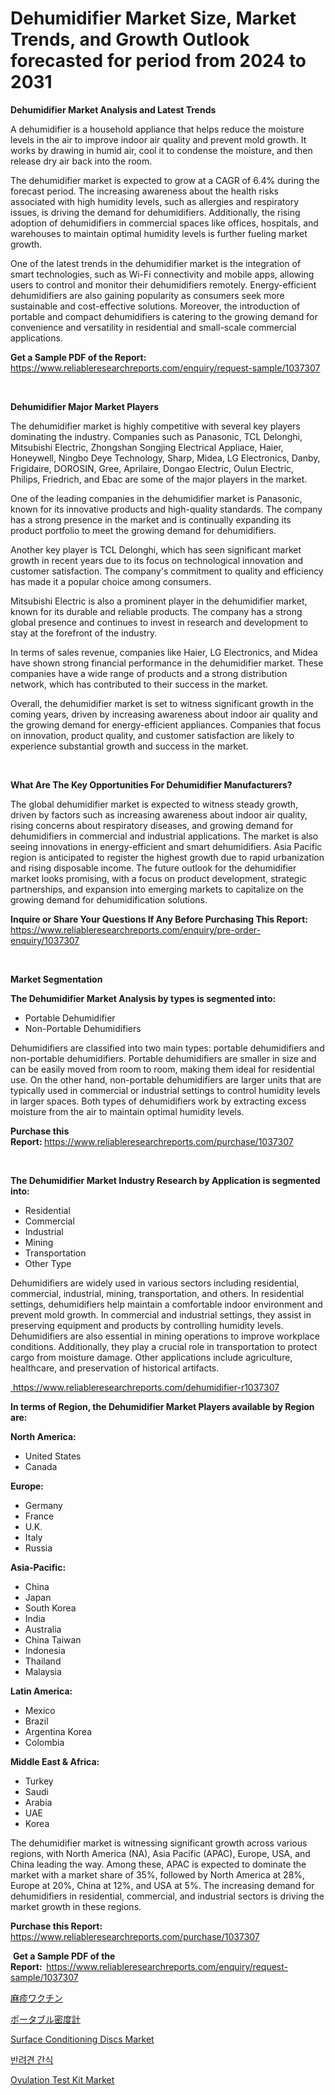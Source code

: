 <p><h1>Dehumidifier Market Size, Market Trends, and Growth Outlook forecasted for period from 2024 to 2031</h1></p><p><strong>Dehumidifier Market Analysis and Latest Trends</strong></p>
<p><p>A dehumidifier is a household appliance that helps reduce the moisture levels in the air to improve indoor air quality and prevent mold growth. It works by drawing in humid air, cool it to condense the moisture, and then release dry air back into the room.</p><p>The dehumidifier market is expected to grow at a CAGR of 6.4% during the forecast period. The increasing awareness about the health risks associated with high humidity levels, such as allergies and respiratory issues, is driving the demand for dehumidifiers. Additionally, the rising adoption of dehumidifiers in commercial spaces like offices, hospitals, and warehouses to maintain optimal humidity levels is further fueling market growth.</p><p>One of the latest trends in the dehumidifier market is the integration of smart technologies, such as Wi-Fi connectivity and mobile apps, allowing users to control and monitor their dehumidifiers remotely. Energy-efficient dehumidifiers are also gaining popularity as consumers seek more sustainable and cost-effective solutions. Moreover, the introduction of portable and compact dehumidifiers is catering to the growing demand for convenience and versatility in residential and small-scale commercial applications.</p></p>
<p><strong>Get a Sample PDF of the Report:&nbsp;</strong> <a href="https://www.reliableresearchreports.com/enquiry/request-sample/1037307">https://www.reliableresearchreports.com/enquiry/request-sample/1037307</a></p>
<p>&nbsp;</p>
<p><strong>Dehumidifier Major Market Players</strong></p>
<p><p>The dehumidifier market is highly competitive with several key players dominating the industry. Companies such as Panasonic, TCL Delonghi, Mitsubishi Electric, Zhongshan Songjing Electrical Appliace, Haier, Honeywell, Ningbo Deye Technology, Sharp, Midea, LG Electronics, Danby, Frigidaire, DOROSIN, Gree, Aprilaire, Dongao Electric, Oulun Electric, Philips, Friedrich, and Ebac are some of the major players in the market.</p><p>One of the leading companies in the dehumidifier market is Panasonic, known for its innovative products and high-quality standards. The company has a strong presence in the market and is continually expanding its product portfolio to meet the growing demand for dehumidifiers.</p><p>Another key player is TCL Delonghi, which has seen significant market growth in recent years due to its focus on technological innovation and customer satisfaction. The company's commitment to quality and efficiency has made it a popular choice among consumers.</p><p>Mitsubishi Electric is also a prominent player in the dehumidifier market, known for its durable and reliable products. The company has a strong global presence and continues to invest in research and development to stay at the forefront of the industry.</p><p>In terms of sales revenue, companies like Haier, LG Electronics, and Midea have shown strong financial performance in the dehumidifier market. These companies have a wide range of products and a strong distribution network, which has contributed to their success in the market.</p><p>Overall, the dehumidifier market is set to witness significant growth in the coming years, driven by increasing awareness about indoor air quality and the growing demand for energy-efficient appliances. Companies that focus on innovation, product quality, and customer satisfaction are likely to experience substantial growth and success in the market.</p></p>
<p>&nbsp;</p>
<p><strong>What Are The Key Opportunities For Dehumidifier Manufacturers?</strong></p>
<p><p>The global dehumidifier market is expected to witness steady growth, driven by factors such as increasing awareness about indoor air quality, rising concerns about respiratory diseases, and growing demand for dehumidifiers in commercial and industrial applications. The market is also seeing innovations in energy-efficient and smart dehumidifiers. Asia Pacific region is anticipated to register the highest growth due to rapid urbanization and rising disposable income. The future outlook for the dehumidifier market looks promising, with a focus on product development, strategic partnerships, and expansion into emerging markets to capitalize on the growing demand for dehumidification solutions.</p></p>
<p><strong>Inquire or Share Your Questions If Any Before Purchasing This Report:</strong> <a href="https://www.reliableresearchreports.com/enquiry/pre-order-enquiry/1037307">https://www.reliableresearchreports.com/enquiry/pre-order-enquiry/1037307</a></p>
<p>&nbsp;</p>
<p><strong>Market Segmentation</strong></p>
<p><strong>The Dehumidifier Market Analysis by types is segmented into:</strong></p>
<p><ul><li>Portable Dehumidifier</li><li>Non-Portable Dehumidifiers</li></ul></p>
<p><p>Dehumidifiers are classified into two main types: portable dehumidifiers and non-portable dehumidifiers. Portable dehumidifiers are smaller in size and can be easily moved from room to room, making them ideal for residential use. On the other hand, non-portable dehumidifiers are larger units that are typically used in commercial or industrial settings to control humidity levels in larger spaces. Both types of dehumidifiers work by extracting excess moisture from the air to maintain optimal humidity levels.</p></p>
<p><strong>Purchase this Report:&nbsp;</strong><a href="https://www.reliableresearchreports.com/purchase/1037307">https://www.reliableresearchreports.com/purchase/1037307</a></p>
<p>&nbsp;</p>
<p><strong>The Dehumidifier Market Industry Research by Application is segmented into:</strong></p>
<p><ul><li>Residential</li><li>Commercial</li><li>Industrial</li><li>Mining</li><li>Transportation</li><li>Other Type</li></ul></p>
<p><p>Dehumidifiers are widely used in various sectors including residential, commercial, industrial, mining, transportation, and others. In residential settings, dehumidifiers help maintain a comfortable indoor environment and prevent mold growth. In commercial and industrial settings, they assist in preserving equipment and products by controlling humidity levels. Dehumidifiers are also essential in mining operations to improve workplace conditions. Additionally, they play a crucial role in transportation to protect cargo from moisture damage. Other applications include agriculture, healthcare, and preservation of historical artifacts.</p></p>
<p><a href="https://www.reliableresearchreports.com/dehumidifier-r1037307">&nbsp;https://www.reliableresearchreports.com/dehumidifier-r1037307</a></p>
<p><strong>In terms of Region, the Dehumidifier Market Players available by Region are:</strong></p>
<p>
    <p> <strong> North America: </strong>
        <ul>
            <li>United States</li>
            <li>Canada</li>
        </ul>
        </p> 
    <p> <strong> Europe: </strong>
        <ul>
            <li>Germany</li>
            <li>France</li>
            <li>U.K.</li>
            <li>Italy</li>
            <li>Russia</li>
        </ul>
        </p> 
    <p> <strong> Asia-Pacific: </strong>
        <ul>
            <li>China</li>
            <li>Japan</li>
            <li>South Korea</li>
            <li>India</li>
            <li>Australia</li>
            <li>China Taiwan</li>
            <li>Indonesia</li>
            <li>Thailand</li>
            <li>Malaysia</li>
        </ul>
        </p> 
    <p> <strong> Latin America: </strong>
        <ul>
            <li>Mexico</li>
            <li>Brazil</li>
            <li>Argentina Korea</li>
            <li>Colombia</li>
        </ul>
        </p> 
    <p> <strong> Middle East & Africa: </strong>
        <ul>
            <li>Turkey</li>
            <li>Saudi</li>
            <li>Arabia</li>
            <li>UAE</li>
            <li>Korea</li>
        </ul>
    </p>
    </p>
<p><p>The dehumidifier market is witnessing significant growth across various regions, with North America (NA), Asia Pacific (APAC), Europe, USA, and China leading the way. Among these, APAC is expected to dominate the market with a market share of 35%, followed by North America at 28%, Europe at 20%, China at 12%, and USA at 5%. The increasing demand for dehumidifiers in residential, commercial, and industrial sectors is driving the market growth in these regions.</p></p>
<p><strong>Purchase this Report: </strong><a href="https://www.reliableresearchreports.com/purchase/1037307">https://www.reliableresearchreports.com/purchase/1037307</a></p>
<p>&nbsp;<strong>Get a Sample PDF of the Report:&nbsp;&nbsp;</strong><a href="https://www.reliableresearchreports.com/enquiry/request-sample/1037307">https://www.reliableresearchreports.com/enquiry/request-sample/1037307</a></p>
<p><strong></strong></p>
<p><p><a href="https://medium.com/@chrispcreem58/2024%E5%B9%B4%E3%81%8B%E3%82%892031%E5%B9%B4%E3%81%BE%E3%81%A7%E3%81%AE%E6%9C%9F%E9%96%93%E3%81%AB%E4%BA%88%E6%B8%AC%E3%81%95%E3%82%8C%E3%82%8B%E9%BA%BB%E3%81%97%E3%82%93%E3%83%AF%E3%82%AF%E3%83%81%E3%83%B3%E5%B8%82%E5%A0%B4%E3%81%AE%E5%88%86%E6%9E%90%E3%81%A8%E4%BA%88%E6%B8%AC-c6fbd8ff6efe">麻疹ワクチン</a></p><p><a href="https://medium.com/@michaelerde565/%E3%83%9D%E3%83%BC%E3%82%BF%E3%83%96%E3%83%AB%E5%AF%86%E5%BA%A6%E8%A8%88%E5%B8%82%E5%A0%B4%E8%A6%8F%E6%A8%A1-%E5%B8%82%E5%A0%B4%E5%8B%95%E5%90%91%E3%81%A8%E5%B8%82%E5%A0%B4%E4%BA%88%E6%B8%AC-2024%E5%B9%B4%E3%81%8B%E3%82%892031%E5%B9%B4-dbac8bfa8de7">ポータブル密度計</a></p><p><a href="https://www.linkedin.com/pulse/decoding-surface-conditioning-discs-market-metrics-share-trends-fxvzf?trackingId=76vQI8HAPOMePU%2BdA%2FimCQ%3D%3D">Surface Conditioning Discs Market</a></p><p><a href="https://medium.com/@tammyholmes1955/%EA%B0%95%EC%95%84%EC%A7%80-%EA%B0%84%EC%8B%9D-%EC%8B%9C%EC%9E%A5-%EB%B6%84%EC%84%9D-%EC%97%B0%ED%8F%89%EA%B7%A0-%EC%84%B1%EC%9E%A5%EB%A5%A0-cagr-%EC%8B%9C%EC%9E%A5-%EC%84%B8%EB%B6%84%ED%99%94-%EB%B0%8F-%EC%84%B8%EA%B3%84%EC%A0%81-%EC%82%B0%EC%97%85-%EA%B0%9C%EA%B4%80-cf5dba009632">반려견 간식</a></p><p><a href="https://www.linkedin.com/pulse/ovulation-test-kit-market-size-outlook-forecast-2024-helvf?trackingId=4qjUsKiBfkoz0x5D70ImbA%3D%3D">Ovulation Test Kit Market</a></p></p>